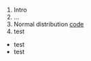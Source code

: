1. Intro
2. ...
3. Normal distribution [code](https://github.com/biometry/APES/blob/master/LectureNotes/StatisticsWithR/3_Normal%20Distribution/normal_distribution.md)
4. test
 * test
 * test
